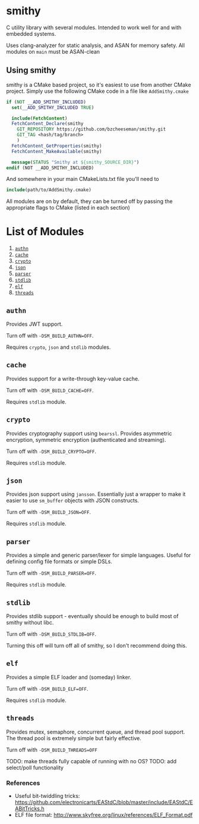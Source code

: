 # smithy

C utility library with several modules. Intended to work well for and with embedded systems.

Uses clang-analyzer for static analysis, and ASAN for memory safety. All modules on `main` must be ASAN-clean

## Using smithy

smithy is a CMake based project, so it's easiest to use from another CMake project. Simply use the following CMake code
in a file like
`AddSmithy.cmake`

```cmake
if (NOT __ADD_SMITHY_INCLUDED)
  set(__ADD_SMITHY_INCLUDED TRUE)

  include(FetchContent)
  FetchContent_Declare(smithy
    GIT_REPOSITORY https://github.com/bzcheeseman/smithy.git
    GIT_TAG <hash/tag/branch>
    )
  FetchContent_GetProperties(smithy)
  FetchContent_MakeAvailable(smithy)

  message(STATUS "Smithy at ${smithy_SOURCE_DIR}")
endif (NOT __ADD_SMITHY_INCLUDED)
```

And somewhere in your main CMakeLists.txt file you'll need to

```cmake
include(path/to/AddSmithy.cmake)
```

All modules are on by default, they can be turned off by passing the appropriate flags to CMake (listed in each section)

# List of Modules
1. [`authn`](#authn)
2. [`cache`](#cache)
3. [`crypto`](#crypto)
4. [`json`](#json)
5. [`parser`](#parser)
6. [`stdlib`](#stdlib)
7. [`elf`](#elf)
8. [`threads`](#threads)

## `authn`

Provides JWT support.

Turn off with `-DSM_BUILD_AUTHN=OFF`.

Requires `crypto`, `json` and `stdlib` modules.

## `cache`

Provides support for a write-through key-value cache.

Turn off with `-DSM_BUILD_CACHE=OFF`.

Requires `stdlib` module.

## `crypto`

Provides cryptography support using `bearssl`. Provides asymmetric encryption, symmetric encryption (authenticated and
streaming).

Turn off with `-DSM_BUILD_CRYPTO=OFF`.

Requires `stdlib` module.

## `json`

Provides json support using `jansson`. Essentially just a wrapper to make it easier to use `sm_buffer` objects with JSON
constructs.

Turn off with `-DSM_BUILD_JSON=OFF`.

Requires `stdlib` module.

## `parser`

Provides a simple and generic parser/lexer for simple languages. Useful for defining config file formats or simple DSLs.

Turn off with `-DSM_BUILD_PARSER=OFF`.

Requires `stdlib` module.

## `stdlib`

Provides stdlib support - eventually should be enough to build most of smithy without libc.

Turn off with `-DSM_BUILD_STDLIB=OFF`.

Turning this off will turn off all of smithy, so I don't recommend doing this.

## `elf`

Provides a simple ELF loader and (someday) linker.

Turn off with `-DSM_BUILD_ELF=OFF`.

Requires `stdlib` module.

## `threads`

Provides mutex, semaphore, concurrent queue, and thread pool support. The thread pool is extremely simple but
fairly effective.

Turn off with `-DSM_BUILD_THREADS=OFF`

TODO: make threads fully capable of running with no OS?
TODO: add select/poll functionality

### References
- Useful bit-twiddling tricks: https://github.com/electronicarts/EAStdC/blob/master/include/EAStdC/EABitTricks.h
- ELF file format: http://www.skyfree.org/linux/references/ELF_Format.pdf
